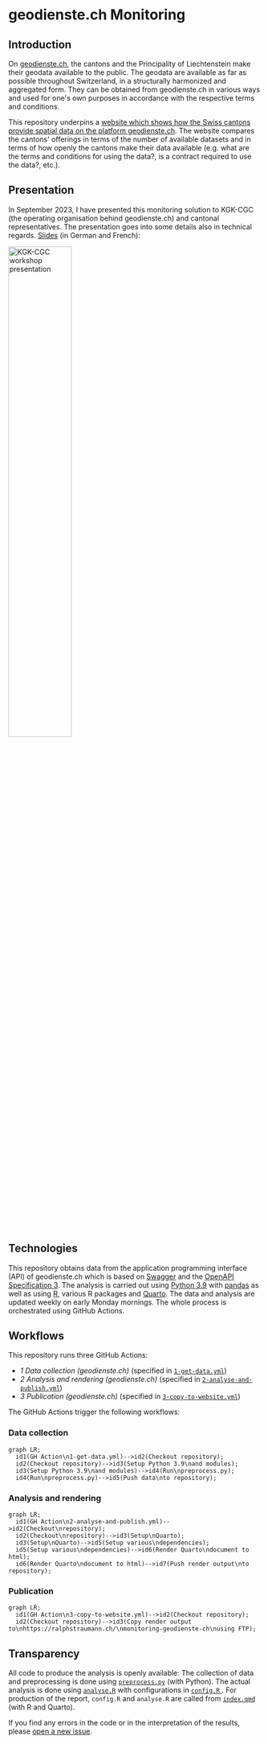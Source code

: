 # geodienste.ch Monitoring

## Introduction

On [geodienste.ch](https://geodienste.ch), the cantons and the Principality of Liechtenstein make their geodata available to the public. The geodata are available as far as possible throughout Switzerland, in a structurally harmonized and aggregated form. They can be obtained from geodienste.ch in various ways and used for one's own purposes in accordance with the respective terms and conditions.

This repository underpins a [website which shows how the Swiss cantons provide spatial data on the platform geodienste.ch](https://ralphstraumann.ch/monitoring-geodienste-ch). The website compares the cantons' offerings in terms of the number of available datasets and in terms of how openly the cantons make their data available (e.g. what are the terms and conditions for using the data?, is a contract required to use the data?, etc.).

## Presentation
In September 2023, I have presented this monitoring solution to KGK-CGC (the operating organisation behind geodienste.ch) and cantonal representatives. The presentation goes into some details also in technical regards. [Slides](https://www.slideshare.net/rastrau/geodienstech-eine-externe-sicht) (in German and French):

<a href="https://www.slideshare.net/rastrau/geodienstech-eine-externe-sicht"><img src="https://github.com/rastrau/geodienste-ch/blob/main/assets/presentation.png" alt= "KGK-CGC workshop presentation" title="KGK-CGC workshop presentation" width="50%"></a>

## Technologies

This repository obtains data from the application programming interface (API) of geodienste.ch which is based on [Swagger](https://swagger.io) and the [OpenAPI Specification 3](https://swagger.io/specification). The analysis is carried out using [Python 3.9](https://www.python.org/downloads/release/python-390) with [pandas](https://pandas.pydata.org) as well as using [R](https://www.r-project.org), various R packages and [Quarto](https://quarto.org). The data and analysis are updated weekly on early Monday mornings. The whole process is orchestrated using GitHub Actions.

## Workflows

This repository runs three GitHub Actions:
- *1 Data collection (geodienste.ch)* (specified in [`1-get-data.yml`](https://github.com/rastrau/geodienste-ch/blob/main/.github/workflows/1-get-data.yml))
- *2 Analysis and rendering (geodienste.ch)* (specified in [`2-analyse-and-publish.yml`](https://github.com/rastrau/geodienste-ch/blob/main/.github/workflows/2-analyse-and-publish.yml))
- *3 Publication (geodienste.ch)* (specified in [`3-copy-to-website.yml`](https://github.com/rastrau/geodienste-ch/blob/main/.github/workflows/3-copy-to-website.yml))

The GitHub Actions trigger the following workflows:

### Data collection
```mermaid
graph LR;
  id1(GH Action\n1-get-data.yml)-->id2(Checkout repository);
  id2(Checkout repository)-->id3(Setup Python 3.9\nand modules);
  id3(Setup Python 3.9\nand modules)-->id4(Run\npreprocess.py);
  id4(Run\npreprocess.py)-->id5(Push data\nto repository);
```

### Analysis and rendering
```mermaid
graph LR;
  id1(GH Action\n2-analyse-and-publish.yml)-->id2(Checkout\nrepository);
  id2(Checkout\nrepository)-->id3(Setup\nQuarto);
  id3(Setup\nQuarto)-->id5(Setup various\ndependencies);
  id5(Setup various\ndependencies)-->id6(Render Quarto\ndocument to html);
  id6(Render Quarto\ndocument to html)-->id7(Push render output\nto repository);
```

### Publication
```mermaid
graph LR;
  id1(GH Action\n3-copy-to-website.yml)-->id2(Checkout repository);
  id2(Checkout repository)-->id3(Copy render output to\nhttps://ralphstraumann.ch/\nmonitoring-geodienste-ch\nusing FTP);
```

## Transparency

All code to produce the analysis is openly available: The collection of data and preprocessing is done using [`preprocess.py`](https://github.com/rastrau/geodienste-ch/blob/main/preprocess.py) (with Python). The actual analysis is done using [`analyse.R`](https://github.com/rastrau/geodienste-ch/blob/main/analyse.R) with configurations in [`config.R` ](https://github.com/rastrau/geodienste-ch/blob/main/config.R). For production of the report, `config.R` and `analyse.R` are called from [`index.qmd`](https://github.com/rastrau/geodienste-ch/blob/main/index.qmd) (with R and Quarto).

If you find any errors in the code or in the interpretation of the results, please [open a new issue](https://github.com/rastrau/geodienste-ch/issues/new).

